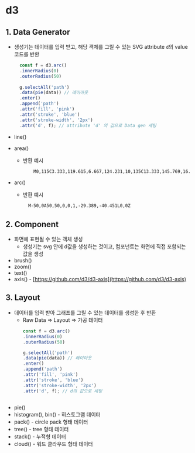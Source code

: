 # d3

## 1. Data Generator

- 생성기는 데이터를 입력 받고, 해당 객체를 그릴 수 있는 SVG attribute `d`의 value 코드를 반환
  ```js
    const f = d3.arc()
    .innerRadius(0)
    .outerRadius(50)
    
    g.selectAll('path')
    .data(pie(data)) // 레이아웃
    .enter()
    .append('path')
    .attr('fill', 'pink')
    .attr('stroke', 'blue')
    .attr('stroke-width', '2px')
    .attr('d', f); // attribute 'd' 의 값으로 Data gen 세팅
  ```

- line()
- area()
  - 반환 예시
    ```svg
        M0,115C3.333,119.615,6.667,124.231,10,135C13.333,145.769,16.667,162.693,20,170C23.333,177.307,26.667,174.997,30,185C33.333,195.003,36.667,217.321,40,225C43.333,232.679,46.667,225.721,50,235C53.333,244.279,56.667,269.794,60,280C63.333,290.206,66.667,285.103,70,280L70,50C66.667,65.103,63.333,80.206,60,80C56.667,79.794,53.333,64.279,50,65C46.667,65.721,43.333,82.679,40,85C36.667,87.321,33.333,75.003,30,75C26.667,74.997,23.333,87.307,20,90C16.667,92.693,13.333,85.769,10,85C6.667,84.231,3.333,89.615,0,95Z
    ```
- arc()
  - 반환 예시
    ```svg
      M-50,0A50,50,0,0,1,-29.389,-40.451L0,0Z
    ```

## 2. Component
- 화면에 표현될 수 있는 객체 생성
  - 생성기는 svg 안에 d값을 생성하는 것이고, 컴포넌트는 화면에 직접 포함되는 값을 생성
- brush()
- zoom()
- text()
- axis() - [https://github.com/d3/d3-axis](https://github.com/d3/d3-axis)

## 3. Layout
- 데이터를 입력 받아 그래프를 그릴 수 있는 데이터를 생성한 후 반환
  - Raw Data => Layout => 가공 데이터
    ```js
    const f = d3.arc()
    .innerRadius(0)
    .outerRadius(50)
    
    g.selectAll('path')
    .data(pie(data)) // 레이아웃
    .enter()
    .append('path')
    .attr('fill', 'pink')
    .attr('stroke', 'blue')
    .attr('stroke-width', '2px')
    .attr('d', f); // d의 값으로 세팅
  ```
- pie()
- histogram(), bin() - 히스토그램 데이터
- pack() - circle pack 형태 데이터
- tree() - tree 형태 데이터
- stack() - 누적형 데이터
- cloud() - 워드 클라우드 형태 데이터
